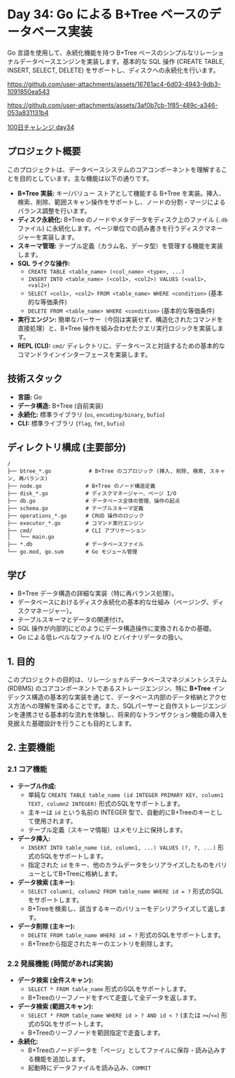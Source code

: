 # Day 34: Go による B+Tree ベースのデータベース実装

Go 言語を使用して、永続化機能を持つ B+Tree ベースのシンプルなリレーショナルデータベースエンジンを実装します。基本的な SQL 操作 (CREATE TABLE, INSERT, SELECT, DELETE) をサポートし、ディスクへの永続化を行います。

https://github.com/user-attachments/assets/16761ac4-6d03-4943-9db3-1091850ea543

https://github.com/user-attachments/assets/3af0b7cb-1f85-489c-a346-053a831131b4

[100日チャレンジ day34](https://zenn.dev/gin_nazo/scraps/01e1684464871b)

## プロジェクト概要

このプロジェクトは、データベースシステムのコアコンポーネントを理解することを目的としています。主な機能は以下の通りです。

- **B+Tree 実装:** キー/バリュー ストアとして機能する B+Tree を実装。挿入、検索、削除、範囲スキャン操作をサポートし、ノードの分割・マージによるバランス調整を行います。
- **ディスク永続化:** B+Tree のノードやメタデータをディスク上のファイル (`.db` ファイル) に永続化します。ページ単位での読み書きを行うディスクマネージャーを実装します。
- **スキーマ管理:** テーブル定義（カラム名、データ型）を管理する機能を実装します。
- **SQL ライクな操作:**
    - `CREATE TABLE <table_name> (<col_name> <type>, ...)`
    - `INSERT INTO <table_name> (<col1>, <col2>) VALUES (<val1>, <val2>)`
    - `SELECT <col1>, <col2> FROM <table_name> WHERE <condition>` (基本的な等価条件)
    - `DELETE FROM <table_name> WHERE <condition>` (基本的な等価条件)
- **実行エンジン:** 簡単なパーサー（今回は実装せず、構造化されたコマンドを直接処理）と、B+Tree 操作を組み合わせたクエリ実行ロジックを実装します。
- **REPL (CLI):** `cmd/` ディレクトリに、データベースと対話するための基本的なコマンドラインインターフェースを実装します。

## 技術スタック

- **言語:** Go
- **データ構造:** B+Tree (自前実装)
- **永続化:** 標準ライブラリ (`os`, `encoding/binary`, `bufio`)
- **CLI:** 標準ライブラリ (`flag`, `fmt`, `bufio`)

## ディレクトリ構成 (主要部分)

```
/
├── btree_*.go            # B+Tree のコアロジック (挿入, 削除, 検索, スキャン, 再バランス)
├── node.go              # B+Tree のノード構造定義
├── disk_*.go            # ディスクマネージャー、ページ I/O
├── db.go                # データベース全体の管理、操作の起点
├── schema.go            # テーブルスキーマ定義
├── operations_*.go      # CRUD 操作のロジック
├── executor_*.go        # コマンド実行エンジン
├── cmd/                 # CLI アプリケーション
│   └── main.go
├── *.db                 # データベースファイル
└── go.mod, go.sum       # Go モジュール管理
```

## 学び

- B+Tree データ構造の詳細な実装（特に再バランス処理）。
- データベースにおけるディスク永続化の基本的な仕組み（ページング、ディスクマネージャー）。
- テーブルスキーマとデータの関連付け。
- SQL 操作が内部的にどのようにデータ構造操作に変換されるかの基礎。
- Go による低レベルなファイル I/O とバイナリデータの扱い。

## 1. 目的

このプロジェクトの目的は、リレーショナルデータベースマネジメントシステム (RDBMS) のコアコンポーネントであるストレージエンジン、特に **B+Tree** インデックス構造の基本的な実装を通じて、データベース内部のデータ格納とアクセス方法への理解を深めることです。また、SQLパーサーと自作ストレージエンジンを連携させる基本的な流れを体験し、将来的なトランザクション機能の導入を見据えた基礎設計を行うことも目的とします。

## 2. 主要機能

### 2.1 コア機能

-   **テーブル作成:**
    -   単純な `CREATE TABLE table_name (id INTEGER PRIMARY KEY, column1 TEXT, column2 INTEGER)` 形式のSQLをサポートします。
    -   主キーは `id` という名前の INTEGER 型で、自動的にB+Treeのキーとして使用されます。
    -   テーブル定義（スキーマ情報）はメモリ上に保持します。
-   **データ挿入:**
    -   `INSERT INTO table_name (id, column1, ...) VALUES (?, ?, ...)` 形式のSQLをサポートします。
    -   指定された `id` をキー、他のカラムデータをシリアライズしたものをバリューとしてB+Treeに格納します。
-   **データ検索 (主キー):**
    -   `SELECT column1, column2 FROM table_name WHERE id = ?` 形式のSQLをサポートします。
    -   B+Treeを検索し、該当するキーのバリューをデシリアライズして返します。
-   **データ削除 (主キー):**
    -   `DELETE FROM table_name WHERE id = ?` 形式のSQLをサポートします。
    -   B+Treeから指定されたキーのエントリを削除します。

### 2.2 発展機能 (時間があれば実装)

-   **データ検索 (全件スキャン):**
    -   `SELECT * FROM table_name` 形式のSQLをサポートします。
    -   B+Treeのリーフノードをすべて走査して全データを返します。
-   **データ検索 (範囲スキャン):**
    -   `SELECT * FROM table_name WHERE id > ? AND id < ?` (または `>=`/`<=`) 形式のSQLをサポートします。
    -   B+Treeのリーフノードを範囲指定で走査します。
-   **永続化:**
    -   B+Treeのノードデータを「ページ」としてファイルに保存・読み込みする機能を追加します。
    -   起動時にデータファイルを読み込み、`COMMIT`